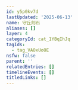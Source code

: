 ```yaml
---
id: y5p0kv7d
lastUpdated: '2025-06-13'
name: 守丘刻石
aliases: []
layer: 4
categoryId: cat_1YBqIhJq
tagIds:
  - tag_VAOxUoOE
nsfw: false
parent: ''
relatedEntries: []
timelineEvents: []
titledLinks: []
---
```


